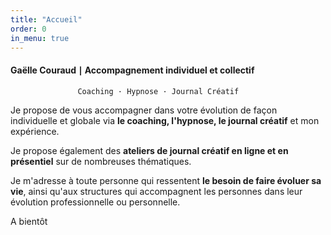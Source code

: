 ```yaml
---
title: "Accueil"
order: 0
in_menu: true
---
```

#### Gaëlle Couraud ∣ Accompagnement individuel et collectif

                   Coaching · Hypnose · Journal Créatif  

Je propose de vous accompagner dans votre évolution de façon individuelle et globale via **le coaching, l'hypnose, le journal créatif** et mon expérience. 

Je propose également des **ateliers de journal créatif en ligne et en présentiel** sur de nombreuses thématiques. 

Je m'adresse à toute personne qui ressentent **le besoin de faire évoluer sa vie**, ainsi qu'aux structures qui accompagnent les personnes dans leur évolution professionnelle ou personnelle. 

A bientôt 